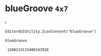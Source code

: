 # blueGroove `4x7`
<img src="/img/blueGroove.png" width=4 height=7>

``` CSharp
EditorGUIUtility.IconContent("blueGroove")
```
```
blueGroove
```
```
-1206214115408343928
```
